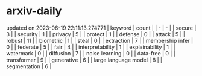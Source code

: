 # arxiv-daily
updated on 2023-06-19 22:11:13.274771
| keyword | count |
| - | - |
| secure | 3 |
| security | 1 |
| privacy | 5 |
| protect | 1 |
| defense | 0 |
| attack | 5 |
| robust | 11 |
| biometric | 1 |
| steal | 0 |
| extraction | 7 |
| membership infer | 0 |
| federate | 5 |
| fair | 4 |
| interpretability | 1 |
| explainability | 1 |
| watermark | 0 |
| diffusion | 7 |
| noise learning | 0 |
| data-free | 0 |
| transformer | 9 |
| generative | 6 |
| large language model | 8 |
| segmentation | 6 |
